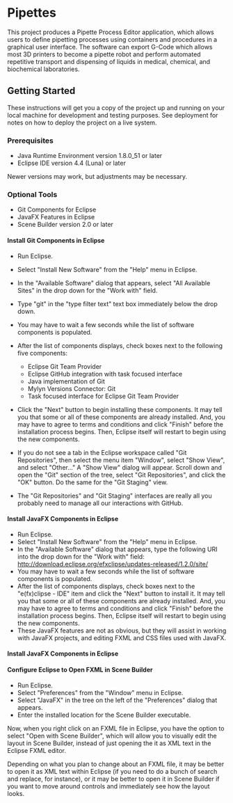 # Pipettes

This project produces a Pipette Process Editor application, which allows users to define pipetting processes using containers and procedures in a graphical user interface. The software can export G-Code which allows most 3D printers to become a pipette robot and perform automated repetitive transport and dispensing of liquids in medical, chemical, and biochemical laboratories.

## Getting Started

These instructions will get you a copy of the project up and running on your local machine for development and testing purposes. See deployment for notes on how to deploy the project on a live system.

### Prerequisites

- Java Runtime Environment version 1.8.0_51 or later
- Eclipse IDE version 4.4 (Luna) or later

Newer versions may work, but adjustments may be necessary.

### Optional Tools

- Git Components for Eclipse
- JavaFX Features in Eclipse
- Scene Builder version 2.0 or later

#### Install Git Components in Eclipse

  - Run Eclipse.
  - Select "Install New Software" from the "Help" menu in Eclipse.
  - In the "Available Software" dialog that appears, select "All Available Sites" in the drop down for the "Work with" field.
  - Type "git" in the "type filter text" text box immediately below the drop down.
  - You may have to wait a few seconds while the list of software components is populated.
  - After the list of components displays, check boxes next to the following five components:

    - Eclipse Git Team Provider
    - Eclipse GitHub integration with task focused interface
    - Java implementation of Git
    - Mylyn Versions Connector: Git
    - Task focused interface for Eclipse Git Team Provider

  - Click the "Next" button to begin installing these components. It may tell you that some or all of these components are already installed. And, you may have to agree to terms and conditions and click "Finish" before the installation process begins. Then, Eclipse itself will restart to begin using the new components.
  - If you do not see a tab in the Eclipse workspace called "Git Repositories", then select the menu item "Window", select "Show View", and select "Other..." A "Show View" dialog will appear. Scroll down and open the "Git" section of the tree, select "Git Repositories", and click the "OK" button. Do the same for the "Git Staging" view.
  - The "Git Repositories" and "Git Staging" interfaces are really all you probably need to manage all our interactions with GitHub.

#### Install JavaFX Components in Eclipse

  - Run Eclipse.
  - Select "Install New Software" from the "Help" menu in Eclipse.
  - In the "Available Software" dialog that appears, type the following URI into the drop down for the "Work with" field:
http://download.eclipse.org/efxclipse/updates-released/1.2.0/site/
  - You may have to wait a few seconds while the list of software components is populated.
  - After the list of components displays, check boxes next to the "e(fx)clipse - IDE" item and click the "Next" button to install it. It may tell you that some or all of these components are already installed. And, you may have to agree to terms and conditions and click "Finish" before the installation process begins. Then, Eclipse itself will restart to begin using the new components.
  - These JavaFX features are not as obvious, but they will assist in working with JavaFX projects, and editing FXML and CSS files used with JavaFX.

#### Install JavaFX Components in Eclipse

#### Configure Eclipse to Open FXML in Scene Builder

- Run Eclipse.
- Select "Preferences" from the "Window" menu in Eclipse.
- Select "JavaFX" in the tree on the left of the "Preferences" dialog that appears.
- Enter the installed location for the Scene Builder executable.

Now, when you right click on an FXML file in Eclipse, you have the option to select "Open with Scene Builder", which will allow you to visually edit the layout in Scene Builder, instead of just opening the it as XML text in the Eclipse FXML editor.

Depending on what you plan to change about an FXML file, it may be better to open it as XML text within Eclipse (if you need to do a bunch of search and replace, for instance), or it may be better to open it in Scene Builder if you want to move around controls and immediately see how the layout looks.
